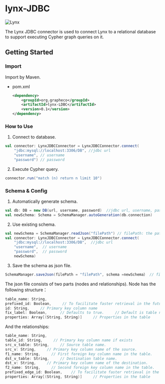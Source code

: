 # lynx-JDBC
![Lynx](https://github.com/lynxworld/lynx-JDBC/assets/18690803/eb10d79f-34b9-4f8c-bd02-8c1abd52d1d6)

The Lynx JDBC connector is used to connect Lynx to a relational database to support executing Cypher graph queries on it.
<!-- GETTING STARTED -->
## Getting Started
### Import

Import by Maven.
* pom.xml
  ```xml
  <dependency>
      <groupId>org.grapheco</groupId>
      <artifactId>lynx-LDBC</artifactId>
      <version>0.1</version>
  </dependency>
  ```

### How to Use

1. Connect to database.
  ```scala
  val connector: LynxJDBCConnector = LynxJDBCConnector.connect(
      "jdbc:mysql://localhost:3306/DB", //jdbc url
      "username", // username
      "password") // password
  ```
2. Execute Cypher query.
  ```scala
  connector.run("match (n) return n limit 10")
  ```

### Schema & Config

1. Automatically generate schema.
  ```scala
  val db: DB = new DB(url, username, password)  //jdbc url, username, password
  val newSchema: Schema = SchemaManager.autoGeneration(db.connection) 
  ```
2. Use existing schema.
  ```scala
  val newSchema = SchemaManager.readJson("filePath") // filePath: the path where you saved the file
  val connector: LynxJDBCConnector = LynxJDBCConnector.connect(
      "jdbc:mysql://localhost:3306/DB",  //jdbc url
      "username",  // username
      "password",  // password
      newSchema)   
  ```
3. Save the schema as json file.
  ```scala
  SchemaManager.saveJson(filePath = "filePath", schema =newSchema） // filePath: The path you want to save, schema: The schema generated by autoGeneration
  ```
  The json file consists of two parts (nodes and relationships).
  Node has the following structure：
  ```scala
  table_name: String,    
  prefixed_id: Boolean,     // To facilitate faster retrieval in the future, and defaults to true.
  id: String,     // Primary key column name
  fix_label: Boolean,      // Defaults to true.     // Default is table name.
  properties: Array[(String, String)]     // Properties in the table
  ```
  And the relationships:
  ```scala
  table_name: String,
  table_id: String,     // Primary key column name if exists
  src_v_table: String,     // Source table name.
  src_v: String,     // Primary key column name of the source.
  f1_name: String,     // First foreign key column name in the table.
  dst_v_table: String,     // Destination table name.
  dst_v: String,     // Primary key column name of the destination.
  f2_name: String,     // Second foreign key column name in the table.
  prefixed_edge_id: Boolean,    // To facilitate faster retrieval in the future, and defaults to true.
  properties: Array[(String, String)]     // Properties in the table
  ```
  
